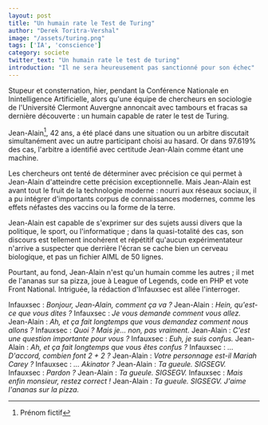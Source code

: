 ```yaml
---
layout: post
title: "Un humain rate le Test de Turing"
author: "Derek Toritra-Vershal"
image: "/assets/turing.png"
tags: ['IA', 'conscience']
category: societe
twitter_text: "Un humain rate le test de turing"
introduction: "Il ne sera heureusement pas sanctionné pour son échec"
---
```


Stupeur et consternation, hier, pendant la Conférence Nationale en Inintelligence
Artificielle, alors qu'une équipe de chercheurs en sociologie de l'Université
Clermont Auvergne annoncait avec tambours et fracas sa dernière découverte :
un humain capable de rater le test de Turing.

Jean-Alain[^1], 42 ans, a été placé dans une situation ou un arbitre discutait
simultanément avec un autre participant choisi au hasard. Or dans 97.619% des cas,
l'arbitre a identifié avec certitude Jean-Alain comme étant une machine. 

Les chercheurs ont tenté de déterminer avec précision ce qui permet à Jean-Alain
d'atteindre cette précision exceptionnelle. Mais Jean-Alain est avant tout
le fruit de la technologie moderne : nourri aux réseaux sociaux,
il a pu intégrer d'importants corpus de connaissances modernes, comme
les effets néfastes des vaccins ou la forme de la terre.

Jean-Alain est capable de s'exprimer sur des sujets aussi divers que la politique,
le sport, ou l'informatique ; dans la quasi-totalité des cas, son discours
est tellement incohérent et répétitif qu'aucun expérimentateur n'arrive a
suspecter que derrière l'écran se cache bien un cerveau biologique, et pas un
fichier AIML de 50 lignes.

Pourtant, au fond, Jean-Alain n'est qu'un humain comme les autres ; il met de
l'ananas sur sa pizza, joue à League of Legends, code en PHP et vote Front
National. Intriguée, la rédaction d'Infauxsec est allée l'interroger.

Infauxsec : *Bonjour, Jean-Alain, comment ça va ?*
Jean-Alain : *Hein, qu'est-ce que vous dites ?*
Infauxsec : *Je vous demande comment vous allez.*
Jean-Alain : *Ah, et ça fait longtemps que vous demandez comment nous allons ?*
Infauxsec : *Quoi ? Mais je… non, pas vraiment.*
Jean-Alain : *C'est une question importante pour vous ?*
Infauxsec : *Euh, je suis confus.*
Jean-Alain : *Ah, et ça fait longtemps que vous êtes confus ?*
Infauxsec : *… D'accord, combien font 2 + 2 ?*
Jean-Alain : *Votre personnage est-il Mariah Carey ?*
Infauxsec : *… Akinator ?*
Jean-Alain : *Ta gueule. SIGSEGV.*
Infauxsec : *Pardon ?*
Jean-Alain : *Ta gueule. SIGSEGV.*
Infauxsec : *Mais enfin monsieur, restez correct !*
Jean-Alain : *Ta gueule. SIGSEGV. J'aime l'ananas sur la pizza.*


[^1]: Prénom fictif
